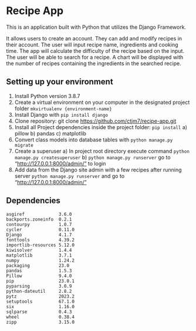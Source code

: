 # Recipe App

This is an application built with Python that utilizes the Django Framework.

It allows users to create an account. They can add and modify recipes in their account. The user will input recipe name, ingredients and cooking time. The app will calculate the difficulty of the recipe based on the input. The user will be able to search for a recipe. A chart will be displayed with the number of recipes containing the ingredients in the searched recipe.

## Setting up your environment

1. Install Python version 3.8.7
2. Create a virtual environment on your computer in the designated project folder
    `mkvirtualenv {environment-name}`
3. Install Django with `pip install django`
4. Clone repository: git clone https://github.com/ctjm7/recipe-app.git
5. Install all Project dependencies inside the project folder: `pip install`
      a) pillow
      b) pandas
      c) matplotlib
6. Convert class models into database tables with `python manage.py migrate`
7. Create a superuser
      a) In project root directory execute command `python manage.py createsuperuser`
      b) `python manage.py runserver` go to “http://127.0.0.1:8000/admin/” to login
8. Add data from the Django site admin with a few recipes after running server `python manage.py runserver` and go to “http://127.0.0.1:8000/admin/”

## Dependencies
```
asgiref             3.6.0
backports.zoneinfo  0.2.1
contourpy           1.0.7
cycler              0.11.0
Django              4.1.7
fonttools           4.39.2
importlib-resources 5.12.0
kiwisolver          1.4.4
matplotlib          3.7.1
numpy               1.24.2
packaging           23.0
pandas              1.5.3
Pillow              9.4.0
pip                 23.0.1
pyparsing           3.0.9
python-dateutil     2.8.2
pytz                2023.2
setuptools          67.1.0
six                 1.16.0
sqlparse            0.4.3
wheel               0.38.4
zipp                3.15.0
